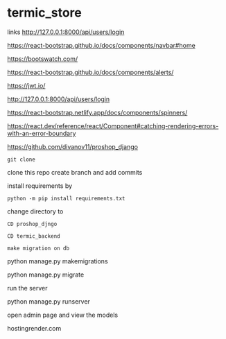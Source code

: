 # termic_store
links
http://127.0.0.1:8000/api/users/login

https://react-bootstrap.github.io/docs/components/navbar#home




https://bootswatch.com/



https://react-bootstrap.github.io/docs/components/alerts/


https://jwt.io/


http://127.0.0.1:8000/api/users/login



https://react-bootstrap.netlify.app/docs/components/spinners/


https://react.dev/reference/react/Component#catching-rendering-errors-with-an-error-boundary





https://github.com/divanov11/proshop_django



```git clone ```


clone this repo create branch and add commits 



install requirements by

```python -m pip install requirements.txt```

change directory to

```CD proshop_djngo```


```CD termic_backend```


```make migration on db```

python manage.py makemigrations


python manage.py migrate



run the server 

python manage.py runserver 


open admin page and view the models 




hostingrender.com
